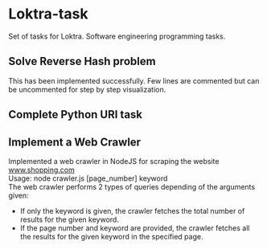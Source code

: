 # Loktra-task
Set of tasks for Loktra. Software engineering programming tasks.

## Solve Reverse Hash problem
This has been implemented successfully. Few lines are commented but can be uncommented for step by step visualization.

## Complete Python URI task

## Implement a Web Crawler
Implemented a web crawler in NodeJS for scraping the website www.shopping.com <br />
Usage: node crawler.js [page_number] keyword <br />
The web crawler performs 2 types of queries depending of the arguments given:
- If only the keyword is given, the crawler fetches the total number of results for the given keyword.
- If the page number and keyword are provided, the crawler fetches all the results for the given keyword in the specified page.
